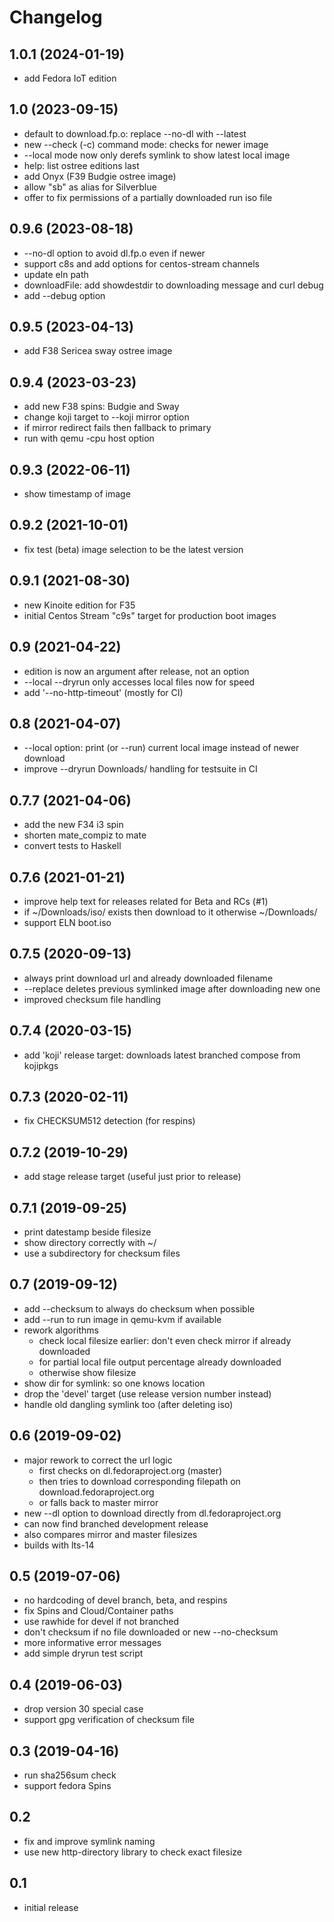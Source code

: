 # Changelog

## 1.0.1 (2024-01-19)
- add Fedora IoT edition

## 1.0 (2023-09-15)
- default to download.fp.o: replace --no-dl with --latest
- new --check (-c) command mode: checks for newer image
- --local mode now only derefs symlink to show latest local image
- help: list ostree editions last
- add Onyx (F39 Budgie ostree image)
- allow "sb" as alias for Silverblue
- offer to fix permissions of a partially downloaded run iso file

## 0.9.6 (2023-08-18)
- --no-dl option to avoid dl.fp.o even if newer
- support c8s and add options for centos-stream channels
- update eln path
- downloadFile: add showdestdir to downloading message and curl debug
- add --debug option

## 0.9.5 (2023-04-13)
- add F38 Sericea sway ostree image

## 0.9.4 (2023-03-23)
- add new F38 spins: Budgie and Sway
- change koji target to --koji mirror option
- if mirror redirect fails then fallback to primary
- run with qemu -cpu host option

## 0.9.3 (2022-06-11)
- show timestamp of image

## 0.9.2 (2021-10-01)
- fix test (beta) image selection to be the latest version

## 0.9.1 (2021-08-30)
- new Kinoite edition for F35
- initial Centos Stream "c9s" target for production boot images

## 0.9 (2021-04-22)
- edition is now an argument after release, not an option
- --local --dryrun only accesses local files now for speed
- add '--no-http-timeout' (mostly for CI)

## 0.8 (2021-04-07)
- --local option: print (or --run) current local image instead of newer download
- improve --dryrun Downloads/ handling for testsuite in CI

## 0.7.7 (2021-04-06)
- add the new F34 i3 spin
- shorten mate_compiz to mate
- convert tests to Haskell

## 0.7.6 (2021-01-21)
- improve help text for releases related for Beta and RCs (#1)
- if ~/Downloads/iso/ exists then download to it otherwise ~/Downloads/
- support ELN boot.iso

## 0.7.5 (2020-09-13)
- always print download url and already downloaded filename
- --replace deletes previous symlinked image after downloading new one
- improved checksum file handling

## 0.7.4 (2020-03-15)
- add 'koji' release target: downloads latest branched compose from kojipkgs

## 0.7.3 (2020-02-11)
- fix CHECKSUM512 detection (for respins)

## 0.7.2 (2019-10-29)
- add stage release target (useful just prior to release)

## 0.7.1 (2019-09-25)
- print datestamp beside filesize
- show directory correctly with ~/
- use a subdirectory for checksum files

## 0.7 (2019-09-12)
- add --checksum to always do checksum when possible
- add --run to run image in qemu-kvm if available
- rework algorithms
  - check local filesize earlier: don't even check mirror if already downloaded
  - for partial local file output percentage already downloaded
  - otherwise show filesize
- show dir for symlink: so one knows location
- drop the 'devel' target (use release version number instead)
- handle old dangling symlink too (after deleting iso)

## 0.6 (2019-09-02)
- major rework to correct the url logic
  - first checks on dl.fedoraproject.org (master)
  - then tries to download corresponding filepath on download.fedoraproject.org
  - or falls back to master mirror
- new --dl option to download directly from dl.fedoraproject.org
- can now find branched development release
- also compares mirror and master filesizes
- builds with lts-14

## 0.5 (2019-07-06)
- no hardcoding of devel branch, beta, and respins
- fix Spins and Cloud/Container paths
- use rawhide for devel if not branched
- don't checksum if no file downloaded or new --no-checksum
- more informative error messages
- add simple dryrun test script

## 0.4 (2019-06-03)
- drop version 30 special case
- support gpg verification of checksum file

## 0.3 (2019-04-16)
- run sha256sum check
- support fedora Spins

## 0.2
- fix and improve symlink naming
- use new http-directory library to check exact filesize

## 0.1
* initial release

